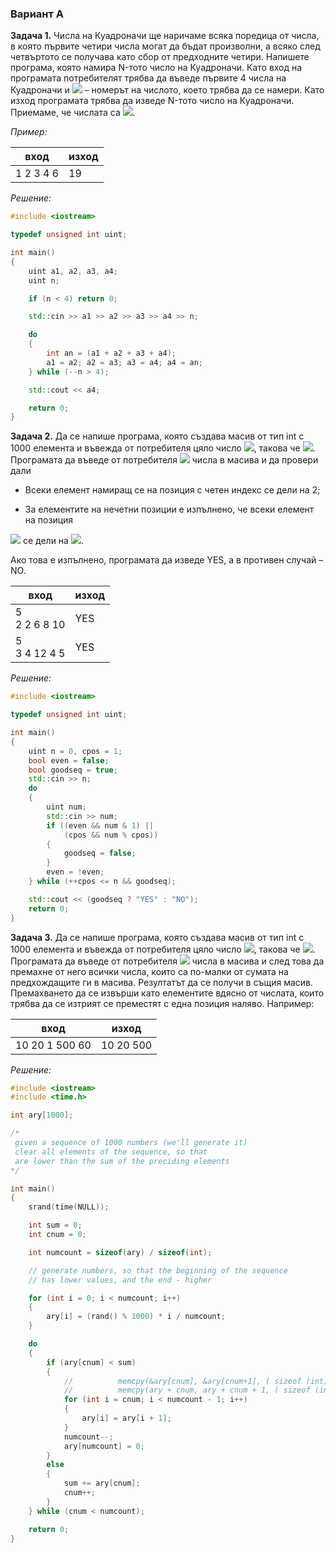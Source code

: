 ### Вариант А

**Задача 1.** Числа на Куадроначи ще наричаме всяка поредица от числа, в която първите четири числа могат да бъдат произволни, 
а всяко след четвъртото се получава като сбор от предходните четири. Напишете програма, която намира N-тото число на Куадроначи.
Като вход на програмата потребителят трябва да въведе първите 4 числа на Куадроначи и <img src="https://latex.codecogs.com/svg.latex?\Large&space;N"> – номерът на числото, което трябва да се
намери. Като изход програмата трябва да изведе N-тото число на Куадроначи. Приемаме, че числата са <img src="https://latex.codecogs.com/svg.latex?\Large&space;a_1,a_2,...,a_n">. 

*Пример:*

вход|изход
---|---
1 2 3 4 6|19

*Решение:*

```cpp
#include <iostream>

typedef unsigned int uint;

int main()
{
	uint a1, a2, a3, a4;
	uint n;

	if (n < 4) return 0;

	std::cin >> a1 >> a2 >> a3 >> a4 >> n;

	do
	{
		int an = (a1 + a2 + a3 + a4);
		a1 = a2; a2 = a3; a3 = a4; a4 = an;
	} while (--n > 4);

	std::cout << a4;

	return 0;
}
```

**Задача 2.** Да се напише програма, която създава масив от тип int с 1000 елемента и въвежда от потребителя цяло число 
<img src="https://latex.codecogs.com/svg.latex?\Large&space;N">, такова че 
<img src="https://latex.codecogs.com/svg.latex?\Large&space;0\le{N}\le{1000}">. 
Програмата да въведе от потребителя <img src="https://latex.codecogs.com/svg.latex?\Large&space;N"> числа в масива и да 
провери дали

* Всеки елемент намиращ се на позиция с четен индекс се дели на 2;

* За елементите на нечетни позиции е изпълнено, че всеки елемент на позиция 
<img src="https://latex.codecogs.com/svg.latex?\Large&space;k"> 
се дели на <img src="https://latex.codecogs.com/svg.latex?\Large&space;k">.

Ако това е изпълнено, програмата да изведе YES, a в противен случай – NO. 

вход|изход
---|---
5<br> 2 2 6 8 10|YES
5<br> 3 4 12 4 5|YES

*Решение:*

```cpp
#include <iostream>

typedef unsigned int uint;

int main() 
{
	uint n = 0, cpos = 1;
	bool even = false;
	bool goodseq = true;
	std::cin >> n;
	do 
	{
		uint num;
		std::cin >> num;
		if ((even && num & 1) ||
			(cpos && num % cpos)) 
		{
			goodseq = false;
		}
		even = !even;
	} while (++cpos <= n && goodseq);

	std::cout << (goodseq ? "YES" : "NO");
	return 0;
}
```

**Задача 3.** Да се напише програма, която създава масив от тип int с 1000 елемента и въвежда от потребителя цяло число 
<img src="https://latex.codecogs.com/svg.latex?\Large&space;N">, такова че 
<img src="https://latex.codecogs.com/svg.latex?\Large&space;0\le{N}\le{1000}">. 
Програмата да въведе от потребителя <img src="https://latex.codecogs.com/svg.latex?\Large&space;N"> числа в масива и след това 
да премахне от него всички числа, които са по-малки от сумата на предхождащите ги в масива. 
Резултатът да се получи в същия масив. Премахването да се извърши като елементите вдясно от числата, 
които трябва да се изтрият се преместят с една позиция наляво. Например:

вход|изход
---|---
10 20 1 500 60|10 20 500 

*Решение:*

```cpp
#include <iostream>
#include <time.h>

int ary[1000];

/*
 given a sequence of 1000 numbers (we'll generate it)
 clear all elements of the sequence, so that
 are lower than the sum of the preciding elements
*/

int main() 
{
	srand(time(NULL));

	int sum = 0;
	int cnum = 0;

	int numcount = sizeof(ary) / sizeof(int);

	// generate numbers, so that the beginning of the sequence
	// has lower values, and the end - higher 

	for (int i = 0; i < numcount; i++) 
	{
		ary[i] = (rand() % 1000) * i / numcount;
	}

	do 
	{
		if (ary[cnum] < sum) 
		{
			//			memcpy(&ary[cnum], &ary[cnum+1], ( sizeof (int) )* (numcount-cnum-1));
			//			memcpy(ary + cnum, ary + cnum + 1, ( sizeof (int) )* (numcount-cnum-1));
			for (int i = cnum; i < numcount - 1; i++) 
			{
				ary[i] = ary[i + 1];
			}
			numcount--;
			ary[numcount] = 0;
		}
		else 
		{
			sum += ary[cnum];
			cnum++;
		}
	} while (cnum < numcount);

	return 0;
}

```
